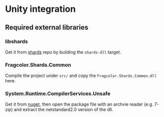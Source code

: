 # Unity integration

## Required external libraries

### libshards

Get it from [shards](https://github.com/fragcolor-xyz/shards) repo by building the `shards-dll` target.

### Fragcolor.Shards.Common

Compile the project under `src/` and copy the `Fragcolor.Shards.Common.dll` here.

### System.Runtime.CompilerServices.Unsafe

Get it from [nuget](https://www.nuget.org/packages/System.Runtime.CompilerServices.Unsafe/), then open the package file with an archvie reader (e.g. 7-zip) and extract the netstandard2.0 version of the dll.
